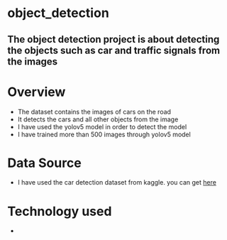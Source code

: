 # object_detection

## The object detection project is about detecting the objects such as car and traffic signals from the images

# Overview 

- The dataset contains the images of cars on the road
- It detects the cars and all other objects from the image
- I have used the yolov5 model in order to detect the model
- I have trained more than 500 images through yolov5 model

# Data Source
- I have used the car detection dataset from kaggle. you can get [here](https://drive.google.com/drive/folders/1R1LzmhUGLrUk3ySnh1446UXTlRM0rCbZ)

# Technology used
- 

